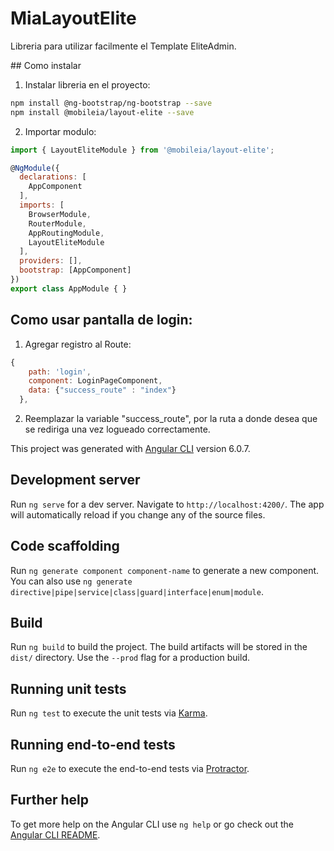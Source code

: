 # MiaLayoutElite
Libreria para utilizar facilmente el Template EliteAdmin.

## Como instalar
1. Instalar libreria en el proyecto:
```bash
npm install @ng-bootstrap/ng-bootstrap --save
npm install @mobileia/layout-elite --save
```
2. Importar modulo:
```js
import { LayoutEliteModule } from '@mobileia/layout-elite';

@NgModule({
  declarations: [
    AppComponent
  ],
  imports: [
    BrowserModule,
    RouterModule,
    AppRoutingModule,
    LayoutEliteModule
  ],
  providers: [],
  bootstrap: [AppComponent]
})
export class AppModule { }
```

## Como usar pantalla de login:
1. Agregar registro al Route:
```js
{ 
    path: 'login', 
    component: LoginPageComponent,
    data: {"success_route" : "index"}
  },
```
2. Reemplazar la variable "success_route", por la ruta a donde desea que se rediriga una vez logueado correctamente.








This project was generated with [Angular CLI](https://github.com/angular/angular-cli) version 6.0.7.

## Development server

Run `ng serve` for a dev server. Navigate to `http://localhost:4200/`. The app will automatically reload if you change any of the source files.

## Code scaffolding

Run `ng generate component component-name` to generate a new component. You can also use `ng generate directive|pipe|service|class|guard|interface|enum|module`.

## Build

Run `ng build` to build the project. The build artifacts will be stored in the `dist/` directory. Use the `--prod` flag for a production build.

## Running unit tests

Run `ng test` to execute the unit tests via [Karma](https://karma-runner.github.io).

## Running end-to-end tests

Run `ng e2e` to execute the end-to-end tests via [Protractor](http://www.protractortest.org/).

## Further help

To get more help on the Angular CLI use `ng help` or go check out the [Angular CLI README](https://github.com/angular/angular-cli/blob/master/README.md).
